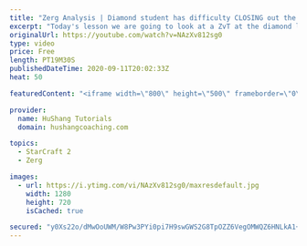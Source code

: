 ```yaml
---
title: "Zerg Analysis | Diamond student has difficulty CLOSING out the MATCH [Starcraft 2]"
excerpt: "Today's lesson we are going to look at a ZvT at the diamond level focusing on the Zerg Analysis. The zerg manages to get into a very strong position but has difficulty closing it out. Let's learn how we can approach this scenario better!  Zerg Analysis | Diamond student has difficulty CLOSING out the"
originalUrl: https://youtube.com/watch?v=NAzXv812sg0
type: video
price: Free
length: PT19M30S
publishedDateTime: 2020-09-11T20:02:33Z
heat: 50

featuredContent: "<iframe width=\"800\" height=\"500\" frameborder=\"0\" src=\"https://www.youtube.com/embed/NAzXv812sg0\" allow=\"accelerometer; autoplay; encrypted-media; gyroscope; picture-in-picture\" allowfullscreen></iframe>"

provider:
  name: HuShang Tutorials
  domain: hushangcoaching.com

topics:
  - StarCraft 2
  - Zerg

images:
  - url: https://i.ytimg.com/vi/NAzXv812sg0/maxresdefault.jpg
    width: 1280
    height: 720
    isCached: true

secured: "y0Xs22o/dMwOoUWM/W8Pw3PYi0pi7H9swGWS2G8TpOZZ6VegOMWQZ6HNLkA1+MoImWuFtvFO/9RteD7LqmLXfIdgwEw9l/HKhwQCmJ9e4btAQ9Ga5iY5fcgk3Y3ojrIIJfwMIjtWP2Yp0EFVkOz/YpeePyDJ6Nqi9yJWssE6N0Jiccfzjlpc8hoMhyi76qZEoGLnj55AtL3MLq83GJaJ6JsT000XUUjBavc8U0CFkgJQT6ghXPUW11QFEkzA60Xn1xlaJiTFEhToJpRf8Y5vkHLCQICABDu1oD+69rCfGlm2Uxv8n/osRCIe85jwJuCyHp5u4A5d74bYdXwZSU8myaHk6hoZJYPRIj52wYrcbdK9MmtXXjaS0UE87stKw5dKwdjaI7pj8tu7s7qI2+Lsz5+wJo9D6/POXyZF0q3icDQ=;KQKUjPhN9ktwr8mm802CDw=="
---
```


